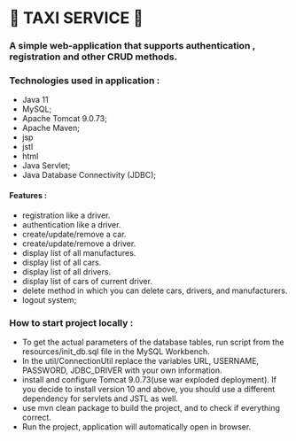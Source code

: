# 🚕 **TAXI SERVICE** 🚕

### **A simple web-application that supports authentication , registration and other CRUD methods.**

### **Technologies used in application :** 

- Java 11
- MySQL;
- Apache Tomcat 9.0.73;
- Apache Maven;
- jsp
- jstl
- html
- Java Servlet;
- Java Database Connectivity (JDBC);

####  **Features :**

- registration like a driver.
- authentication like a driver.
- create/update/remove a car.
- create/update/remove a driver.
- display list of all manufactures.
- display list of all cars.
- display list of all drivers.
- display list of cars of current driver.
- delete method in which you can delete cars, drivers, and manufacturers.
- logout system;

### **How to start project locally :** 

- To get the actual parameters of the database tables, run script from the resources/init_db.sql file in the  MySQL Workbench.
- In the util/ConnectionUtil replace the variables URL, USERNAME, PASSWORD, JDBC_DRIVER with your own information.
- install and configure Tomcat 9.0.73(use war exploded deployment). If you decide to install version 10 and above, you should use a different dependency for servlets and JSTL as well.
- use mvn clean package to build the project, and to check if everything correct.
- Run the project, application will automatically open in browser.